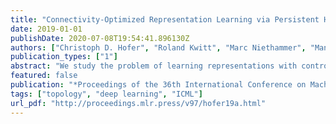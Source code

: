 ```yaml
---
title: "Connectivity-Optimized Representation Learning via Persistent Homology"
date: 2019-01-01
publishDate: 2020-07-08T19:54:41.896130Z
authors: ["Christoph D. Hofer", "Roland Kwitt", "Marc Niethammer", "Mandar Dixit"]
publication_types: ["1"]
abstract: "We study the problem of learning representations with controllable connectivity properties. This is beneficial in situations when the imposed structure can be leveraged upstream. In particular, we control the connectivity of an autoencoder’s latent space via a novel type of loss, operating on information from persistent homology. Under mild conditions, this loss is differentiable and we present a theoretical analysis of the properties induced by the loss. We choose one-class learning as our upstream task and demonstrate that the imposed structure enables informed parameter selection for modeling the in-class distribution via kernel density estimators. Evaluated on computer vision data, these one-class models exhibit competitive performance and, in a low sample size regime, outperform other methods by a large margin. Notably, our results indicate that a single autoencoder, trained on auxiliary (unlabeled) data, yields a mapping into latent space that can be reused across datasets for one-class learning."
featured: false
publication: "*Proceedings of the 36th International Conference on Machine Learning, ICML 2019, 9-15 June 2019, Long Beach, California, USA*"
tags: ["topology", "deep learning", "ICML"]
url_pdf: "http://proceedings.mlr.press/v97/hofer19a.html"
---
```


